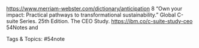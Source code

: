 https://www.merriam-webster.com/dictionary/anticipation 
8 “Own your impact: Practical pathways to transformational 
sustainability.” Global C-suite Series. 25th Edition. 
The CEO Study. https://ibm.co/c-suite-study-ceo 
54Notes and 

   Tags & Topics:
   #54note
